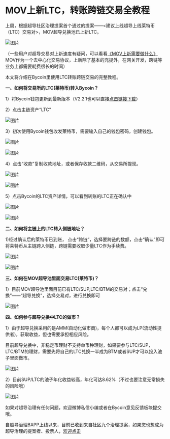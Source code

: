 # MOV上新LTC，转账跨链交易全教程

上周，根据超导社区治理提案首个通过的提案——<建议上线超导上线莱特币（LTC）交易对>，MOV超导兑换池已上新LTC。

![图片](../images/ltc/1.png)


（一些用户对超导交易对上新速度有疑问，可以看看[《MOV上新需要做什么》]([https://weibo.com/ttarticle/p/show?id=2309404570829185745107#_0](https://weibo.com/ttarticle/p/show?id=2309404570829185745107#_0))MOV作为一个去中心化交易协议，上新除了基本的充提外，在网关开发，跨链等业务上都需要耗费很长的时间）

本文将介绍在Bycoin里使用LTC转账跨链交易的完整教程。

**一、如何将交易所的LTC(莱特币)转入Bycoin？**

1）将Bycoin钱包更新到最新版本（V2.2.1也可以直接[点击链接下载]([https://blockmeta.com/wallet/](https://blockmeta.com/wallet/))）

2）点击主链资产“LTC”

![图片](../images/ltc/2.png)

3）初次使用Bycoin钱包收发莱特币，需要输入自己的钱包密码，创建钱包。

![图片](../images/ltc/3.png)

![图片](../images/ltc/4.png)

4）点击“收款”复制收款地址，或者保存收款二维码，从交易所提现。

![图片](../images/ltc/5.png)


![图片](../images/ltc/6.png)

5）点击Bycoin的LTC资产详情，可以看到转账的LTC正在确认中

![图片](../images/ltc/7.png)

![图片](../images/ltc/8.png)

**二、如何将主链上的LTC转入侧链地址？**

1)经过确认后的莱特币已到账， 点击“跨链”，选择要跨链的数额，点击“确认”即可将莱特币从主链跨入侧链，跨链需要收取少量LTC作为手续费。

![图片](../images/ltc/9.png)

![图片](../images/ltc/10.png)

**三、如何在MOV超导池里面交易LTC(莱特币)？**

1）目前MOV超导池里面目前已有LTC/SUP,LTC/BTM的交易对；点击“兑换”——“超导兑换”，选择交易对，进行兑换即可

![图片](../images/ltc/11.png)

**四、如何参与超导兑换中LTC的做市？**

1）由于超导兑换采用的是AMM(自动化做市商)，每个人都可以成为LP(流动性提供者)，获取收益，但也需要承担相应风险。

目前超导兑换中，非稳定币理财不支持单币种理财，如果要参与LTC/SUP，LTC/BTM的理财，需要先将自己的LTC兑换一半成为BTM或者SUP才可以投入池子里面做市。

![图片](../images/ltc/12.png)

2）目前SUP/LTC的池子年化收益较高，年化可达8.62%（不过也要注意无常损失的风险哦）

![图片](../images/ltc/13.png)

如果对超导治理有任何问题，欢迎微博私信小编或者在Bycoin意见反馈板块提交哦。

自超导治理BAPP上线以来，目前已收到来自社区九个治理提案，如果您也想成为超导治理的提案者、投票人，[欢迎点击]([https://supertx.bymov.io/gov/](https://supertx.bymov.io/gov/))

